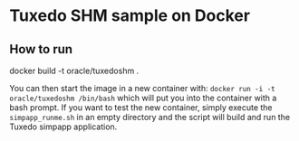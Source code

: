 
Tuxedo SHM sample on Docker
===============

## How to run
docker build -t oracle/tuxedoshm .

You can then start the image in a new container with:  `docker run -i -t oracle/tuxedoshm /bin/bash`
which will put you into the container with a bash prompt.  If you want to test the new container, simply execute the `simpapp_runme.sh` in an empty
directory and the script will build and run the Tuxedo simpapp application.
